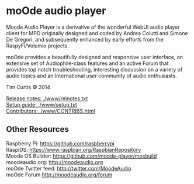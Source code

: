 # moOde audio player

Moode Audio Player is a derivative of the wonderful WebUI audio player client for MPD originally designed and coded by Andrea Coiutti and Simone De Gregori, and subsequently enhanced by early efforts from the RaspyFi/Volumio projects.

moOde provides a beautifully designed and responsive user interface, an extensive set of Audiophile-class features and an active Forum that provides top notch troubleshooting, interesting discussion on a variety of audio topics and an International user community of audio enthusiasts.

Tim Curtis © 2014

[Release notes: ./www/relnotes.txt](./www/relnotes.txt)<br/>
[Setup guide: ./www/setup.txt](./www/setup.txt)<br/>
[Contributors: ./www/CONTRIBS.html](./www/CONTRIBS.html)<br/>


## Other Resources
Raspberry Pi: https://github.com/raspberrypi<br/>
RaspiOS: https://www.raspbian.org/RaspbianRepository<br/>
Moode OS Builder: https://github.com/moode-player/mosbuild<br/>
moodeaudio.org: http://moodeaudio.org<br/>
moOde Twitter feed: http://twitter.com/MoodeAudio</br>
moOde Forum http://moodeaudio.org/forum
